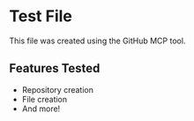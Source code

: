 # Test File

This file was created using the GitHub MCP tool.

## Features Tested
- Repository creation
- File creation
- And more!